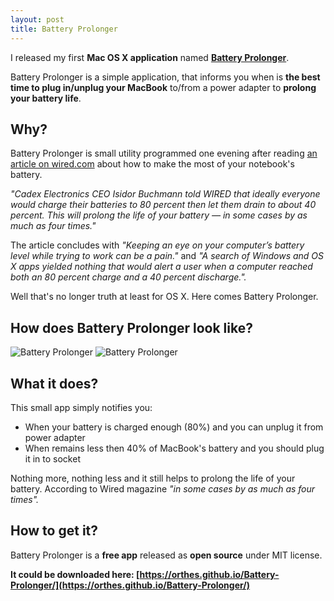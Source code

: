 ```yaml
---
layout: post
title: Battery Prolonger
---
```


I released my first **Mac OS X application** named [**Battery Prolonger**](https://bit.ly/153Gqq4).

Battery Prolonger is a simple application, that informs you when is **the best time to plug in/unplug your MacBook** to/from a power adapter to **prolong your battery life**.

## Why?

Battery Prolonger is small utility programmed one evening after reading [an article on wired.com](https://www.wired.com/gadgetlab/2013/09/laptop-battery) about how to make the most of your notebook's battery.

_"Cadex Electronics CEO Isidor Buchmann told WIRED that ideally everyone would charge their batteries to 80 percent then let them drain to about 40 percent. This will prolong the life of your battery — in some cases by as much as four times."_

The article concludes with _"Keeping an eye on your computer’s battery level while trying to work can be a pain."_ and _"A search of Windows and OS X apps yielded nothing that would alert a user when a computer reached both an 80 percent charge and a 40 percent discharge."._

Well that's no longer truth at least for OS X. Here comes Battery Prolonger.

## How does Battery Prolonger look like?

![Battery Prolonger](https://www.linkesch.sk/uploads/creator5/1_890d6ad67afe18a7e4a4c48f17c97d151f63a49b/image/batteryprolonger011_01.png)
![Battery Prolonger](https://www.linkesch.sk/uploads/creator5/1_890d6ad67afe18a7e4a4c48f17c97d151f63a49b/image/batteryprolonger011_02.png)

## What it does?

This small app simply notifies you:

- When your battery is charged enough (80%) and you can unplug it from power adapter
- When remains less then 40% of MacBook's battery and you should plug it in to socket

Nothing more, nothing less and it still helps to prolong the life of your battery. According to Wired magazine _"in some cases by as much as four times"._

## How to get it?

Battery Prolonger is a **free app** released as **open source** under MIT license.

**It could be downloaded here: [https://orthes.github.io/Battery-Prolonger/](https://orthes.github.io/Battery-Prolonger/)**
